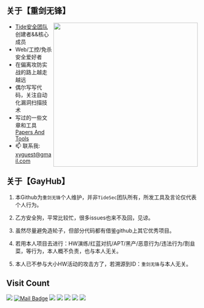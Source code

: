 ## 关于【重剑无锋】

<img align='right' src="https://github-readme-stats.vercel.app/api?username=tidesec&count_private=true&show_icons=true" width="380">

- [Tide安全团队](http://www.tidesec.com/) 创建者&&核心成员
- Web/工控/免杀 安全爱好者
- 在偏离攻防实战的路上越走越远
- 偶尔写写代码，关注自动化漏洞扫描技术
- 写过的一些文章和工具 [Papers And Tools](https://github.com/TideSec/Papers)
- 📫 联系我: xyguest@gmail.com

## 关于【GayHub】

1. 本Github为`重剑无锋`个人维护，并非`TideSec`团队所有，所发工具及言论仅代表个人行为。

2. 乙方安全狗，平常比较忙，很多issues也来不及回，见谅。

3. 虽然尽量避免造轮子，但部分代码都有借鉴github上其它优秀项目。

4. 若用本人项目去进行：HW演练/红蓝对抗/APT/黑产/恶意行为/违法行为/割韭菜，等行为，本人概不负责，也与本人无关。

5. 本人已不参与大小HW活动的攻击方了，若溯源到ID：`重剑无锋`与本人无关。

## Visit Count

[![](https://visitor-badge.laobi.icu/badge?page_id=tidesec)](https://visitor-badge.laobi.icu/badge?page_id=tidesec)
[![Mail Badge](https://img.shields.io/badge/-MailMe-c14438?style=flat&logo=Gmail&logoColor=white&link=mailto:xyguest@gmail.com)](mailto:xyguest@gmail.com)
[![](https://img.shields.io/github/stars/tidesec?color=fefb7b&logo=Counter-Strike)](https://github-readme-stats.vercel.app/api?username=tidesec&hide_title=false&hide_border=true&show_icons=true&include_all_commits=true&line_height=20&bg_color=0,EC6C6C,FFD479,FFFC79,73FA79&theme=graywhite&locale=cn)
[![](https://img.shields.io/github/followers/tidesec?color=27da6b&logo=Handshake)](https://github.com/tidesec?tab=followers)
[![](https://img.shields.io/badge/%E5%85%AC%E4%BC%97%E5%8F%B7-Tide%E5%AE%89%E5%85%A8%E5%9B%A2%E9%98%9F-71f9fe?logo=WeChat)](http://paper.tidesec.com)
[![](https://img.shields.io/badge/WebSite-TideSec.Com-FFB90F?logo=icon)](https://www.tidesec.com)
[![](https://img.shields.io/badge/Wiki-Tide%E5%AE%89%E5%85%A8%E6%96%87%E5%BA%93-00B2EE?logo=Blogger)](http://wiki.tidesec.com)
